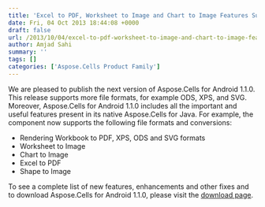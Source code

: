```yaml
---
title: 'Excel to PDF, Worksheet to Image and Chart to Image Features Supported in Aspose.Cells for Android 1.1.0'
date: Fri, 04 Oct 2013 18:44:08 +0000
draft: false
url: /2013/10/04/excel-to-pdf-worksheet-to-image-and-chart-to-image-features-supported-in-aspose.cells-for-android-1.1.0/
author: Amjad Sahi
summary: ''
tags: []
categories: ['Aspose.Cells Product Family']
---
```


We are pleased to publish the next version of Aspose.Cells for Android 1.1.0. This release supports more file formats, for example ODS, XPS, and SVG. Moreover, Aspose.Cells for Android 1.1.0 includes all the important and useful features present in its native Aspose.Cells for Java. For example, the component now supports the following file formats and conversions:

*   Rendering Workbook to PDF, XPS, ODS and SVG formats
*   Worksheet to Image
*   Chart to Image
*   Excel to PDF
*   Shape to Image

To see a complete list of new features, enhancements and other fixes and to download Aspose.Cells for Android 1.1.0, please visit the [download page][1].




[1]: http://www.aspose.com/community/files/74/android-components/aspose.cells-for-android/entry499761.aspx




